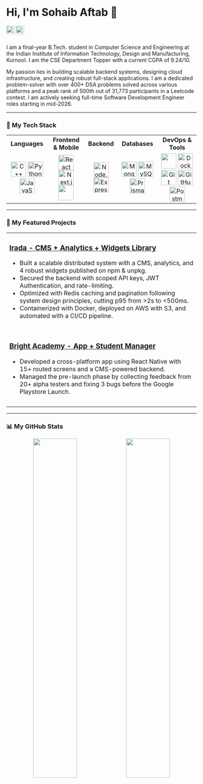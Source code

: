 # Hi, I'm Sohaib Aftab 👋

<a href="https://www.linkedin.com/in/your-linkedin-profile">
  <img align="left" width="22px" src="https://cdn.jsdelivr.net/npm/simple-icons@v3/icons/linkedin.svg" />
</a>
<a href="mailto:sohaibaftab29@gmail.com">
  <img align="left" width="22px" src="https://cdn.jsdelivr.net/npm/simple-icons@v3/icons/gmail.svg" />
</a>
<br />
<br />

I am a final-year B.Tech. student in Computer Science and Engineering at the Indian Institute of Information Technology, Design and Manufacturing, Kurnool. I am the CSE Department Topper with a current CGPA of 9.24/10.

My passion lies in building scalable backend systems, designing cloud infrastructure, and creating robust full-stack applications. I am a dedicated problem-solver with over 400+ DSA problems solved across various platforms and a peak rank of 500th out of 31,773 participants in a Leetcode contest. I am actively seeking full-time Software Development Engineer roles starting in mid-2026.

---

### 🔧 My Tech Stack

<table>
  <tr>
    <td align="center"><strong>Languages</strong></td>
    <td align="center"><strong>Frontend & Mobile</strong></td>
    <td align="center"><strong>Backend</strong></td>
    <td align="center"><strong>Databases</strong></td>
    <td align="center"><strong>DevOps & Tools</strong></td>
  </tr>
  <tr>
    <td align="center">
      <img src="https://cdn.jsdelivr.net/gh/devicons/devicon/icons/cplusplus/cplusplus-original.svg" width="40" height="40" alt="C++" />
      <img src="https://cdn.jsdelivr.net/gh/devicons/devicon/icons/python/python-original.svg" width="40" height="40" alt="Python" />
      <img src="https://cdn.jsdelivr.net/gh/devicons/devicon/icons/javascript/javascript-original.svg" width="40" height="40" alt="JavaScript" />
    </td>
    <td align="center">
      <img src="https://cdn.jsdelivr.net/gh/devicons/devicon/icons/react/react-original.svg" width="40" height="40" alt="React" />
      <img src="https://cdn.jsdelivr.net/gh/devicons/devicon/icons/nextjs/nextjs-original.svg" width="40" height="40" alt="Next.js" />
     <img src="https://cdn.jsdelivr.net/gh/devicons/devicon/icons/tailwindcss/tailwindcss-original-wordmark.svg" width="40" height="40" />
    </td>
    <td align="center">
      <img src="https://cdn.jsdelivr.net/gh/devicons/devicon/icons/nodejs/nodejs-original.svg" width="40" height="40" alt="Node.js" />
      <img src="https://cdn.jsdelivr.net/gh/devicons/devicon/icons/express/express-original.svg" width="40" height="40" alt="Express.js" />
    </td>
    <td align="center">
      <img src="https://cdn.jsdelivr.net/gh/devicons/devicon/icons/mongodb/mongodb-original.svg" width="40" height="40" alt="MongoDB" />
      <img src="https://cdn.jsdelivr.net/gh/devicons/devicon/icons/mysql/mysql-original-wordmark.svg" width="40" height="40" alt="MySQL" />
      <img src="https://cdn.jsdelivr.net/gh/devicons/devicon/icons/prisma/prisma-original.svg" width="40" height="40" alt="Prisma" />
    </td>
    <td align="center">
     <img src="https://cdn.jsdelivr.net/gh/devicons/devicon/icons/amazonwebservices/amazonwebservices-original-wordmark.svg" width="40" height="40" />
      <img src="https://cdn.jsdelivr.net/gh/devicons/devicon/icons/docker/docker-original.svg" width="40" height="40" alt="Docker" />
      <img src="https://cdn.jsdelivr.net/gh/devicons/devicon/icons/git/git-original.svg" width="40" height="40" alt="Git" />
      <img src="https://cdn.jsdelivr.net/gh/devicons/devicon/icons/github/github-original.svg" width="40" height="40" alt="GitHub" />
      <img src="https://cdn.jsdelivr.net/gh/devicons/devicon/icons/postman/postman-original.svg" width="40" height="40" alt="Postman" />
    </td>
  </tr>
</table>

---

### 🚀 My Featured Projects

<table>
  <tr>
    <td>
      <h3><a href="https://github.com/HattySohaib/Headless-CMS-Backend">Irada - CMS + Analytics + Widgets Library</a></h3>
      <ul>
        <li>Built a scalable distributed system with a CMS, analytics, and 4 robust widgets published on npm & unpkg.</li>
        <li>Secured the backend with scoped API keys, JWT Authentication, and rate-limiting.</li>
        <li>Optimized with Redis caching and pagination following system design principles, cutting p95 from >2s to <500ms.</li>
        <li>Containerized with Docker, deployed on AWS with S3, and automated with a CI/CD pipeline.</li>
      </ul><h3></h3>
    </td>
  </tr>
  <tr>
    <td>
      <h3><a href="https://github.com/HattySohaib/Bright-Academy-RN">Bright Academy - App + Student Manager</a></h3>
      <ul>
        <li>Developed a cross-platform app using React Native with 15+ routed screens and a CMS-powered backend.</li>
        <li>Managed the pre-launch phase by collecting feedback from 20+ alpha testers and fixing 3 bugs before the Google Playstore Launch.</li>
      </ul><h3></h3>
    </td>
  </tr>
</table>


---

### 📊 My GitHub Stats

<p align="center">
  <img width="48%" src="https://github-readme-stats.vercel.app/api?username=HattySohaib&show_icons=true&theme=radical" />
  <img width="48%" src="https://github-readme-stats.vercel.app/api/top-langs/?username=HattySohaib&layout=compact&theme=radical" />
</p>


